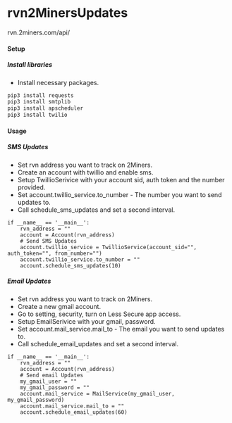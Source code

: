 # rvn2MinersUpdates
rvn.2miners.com/api/


#### Setup
##### Install libraries
- Install necessary packages.

```bash
pip3 install requests
pip3 install smtplib
pip3 install apscheduler
pip3 install twilio
```

#### Usage
##### SMS Updates
 - Set rvn address you want to track on 2Miners.
 - Create an account with twillio and enable sms.
 - Setup TwillioSerivice with your account sid, auth token and the number provided.
 - Set account.twillio_service.to_number - The number you want to send updates to. 
 - Call schedule_sms_updates and set a second interval.

```python3
if __name__ == '__main__':
    rvn_address = ""
    account = Account(rvn_address)
    # Send SMS Updates
    account.twillio_service = TwillioService(account_sid="", auth_token="", from_number="")
    account.twillio_service.to_number = ""
    account.schedule_sms_updates(10)
```

##### Email Updates
 - Set rvn address you want to track on 2Miners.
 - Create a new gmail account.
  -  Go to setting, security, turn on Less Secure app access.
 - Setup EmailSerivice with your gmail, password.
 - Set account.mail_service.mail_to - The email you want to send updates to. 
 - Call schedule_email_updates and set a second interval.

```python3
if __name__ == '__main__':
    rvn_address = ""
    account = Account(rvn_address)
    # Send email Updates
    my_gmail_user = ""
    my_gmail_password = ""
    account.mail_service = MailService(my_gmail_user, my_gmail_password)
    account.mail_service.mail_to = ""
    account.schedule_email_updates(60)
```
